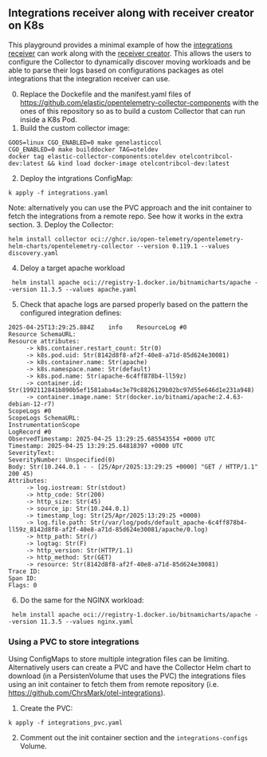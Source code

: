 ## Integrations receiver along with receiver creator on K8s 

This playground provides a minimal example of how the 
[integrations receiver](https://github.com/elastic/opentelemetry-collector-components/tree/main/receiver/integrationreceiver)
can work along with the
[receiver creator](https://github.com/open-telemetry/opentelemetry-collector-contrib/blob/main/receiver/receivercreator/README.md).
This allows the users to configure the Collector to dynamically discover moving 
workloads and be able to parse their logs based on configurations packages as otel integrations that the integration
receiver can use.

0. Replace the Dockefile and the manifest.yaml files of https://github.com/elastic/opentelemetry-collector-components
   with the ones of this repository so as to build a custom Collector that can run inside a K8s Pod.
1. Build the custom collector image:
```console
GOOS=linux CGO_ENABLED=0 make genelasticcol
CGO_ENABLED=0 make builddocker TAG=oteldev
docker tag elastic-collector-components:oteldev otelcontribcol-dev:latest && kind load docker-image otelcontribcol-dev:latest
```

2. Deploy the intgrations ConfigMap:
```console
k apply -f integrations.yaml
```
Note: alternatively you can use the PVC approach and the init container to fetch the integrations from a remote repo.
See how it works in the extra section.
3. Deploy the Collector:
```console
helm install collector oci://ghcr.io/open-telemetry/opentelemetry-helm-charts/opentelemetry-collector --version 0.119.1 --values discovery.yaml 
```
4. Deloy a target apache workload
```console
 helm install apache oci://registry-1.docker.io/bitnamicharts/apache --version 11.3.5 --values apache.yaml 
```
5. Check that apache logs are parsed properly based on the pattern the configured integration defines:
```console
2025-04-25T13:29:25.884Z	info	ResourceLog #0
Resource SchemaURL:
Resource attributes:
     -> k8s.container.restart_count: Str(0)
     -> k8s.pod.uid: Str(8142d8f8-af2f-40e8-a71d-85d624e30081)
     -> k8s.container.name: Str(apache)
     -> k8s.namespace.name: Str(default)
     -> k8s.pod.name: Str(apache-6c4ff878b4-ll59z)
     -> container.id: Str(1992112841b890b5ef1581aba4ac3e79c8826129b02bc97d55e646d1e231a948)
     -> container.image.name: Str(docker.io/bitnami/apache:2.4.63-debian-12-r7)
ScopeLogs #0
ScopeLogs SchemaURL:
InstrumentationScope
LogRecord #0
ObservedTimestamp: 2025-04-25 13:29:25.685543554 +0000 UTC
Timestamp: 2025-04-25 13:29:25.64818397 +0000 UTC
SeverityText:
SeverityNumber: Unspecified(0)
Body: Str(10.244.0.1 - - [25/Apr/2025:13:29:25 +0000] "GET / HTTP/1.1" 200 45)
Attributes:
     -> log.iostream: Str(stdout)
     -> http_code: Str(200)
     -> http_size: Str(45)
     -> source_ip: Str(10.244.0.1)
     -> timestamp_log: Str(25/Apr/2025:13:29:25 +0000)
     -> log.file.path: Str(/var/log/pods/default_apache-6c4ff878b4-ll59z_8142d8f8-af2f-40e8-a71d-85d624e30081/apache/0.log)
     -> http_path: Str(/)
     -> logtag: Str(F)
     -> http_version: Str(HTTP/1.1)
     -> http_method: Str(GET)
     -> resource: Str(8142d8f8-af2f-40e8-a71d-85d624e30081)
Trace ID:
Span ID:
Flags: 0
```
6. Do the same for the NGINX workload:
```console
 helm install apache oci://registry-1.docker.io/bitnamicharts/apache --version 11.3.5 --values nginx.yaml
```

### Using a PVC to store integrations

Using ConfigMaps to store multiple integration files can be limiting. Alternatively users can create a PVC
and have the Collector Helm chart to download (in a PersistenVolume that uses the PVC) the integrations files
using an init container to fetch them from remote repository (i.e. https://github.com/ChrsMark/otel-integrations).

1. Create the PVC:
```console
k apply -f integrations_pvc.yaml
```
2. Comment out the init container section and the `integrations-configs` Volume.
